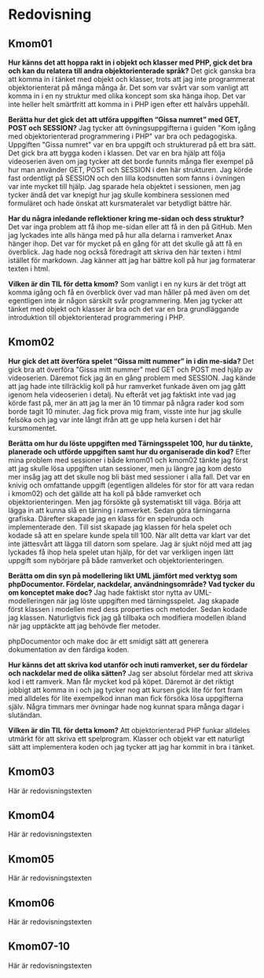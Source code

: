 ---
...
Redovisning
=========================



Kmom01
-------------------------

**Hur känns det att hoppa rakt in i objekt och klasser med PHP, gick det bra och kan du relatera till andra objektorienterade språk?**
Det gick ganska bra att komma in i tänket med objekt och klasser, trots att jag inte programmerat objektorienterat på många många år. Det som var svårt var som vanligt att komma in i en ny struktur med olika koncept som ska hänga ihop. Det var inte heller helt smärtfritt att komma in i PHP igen efter ett halvårs uppehåll.

**Berätta hur det gick det att utföra uppgiften “Gissa numret” med GET, POST och SESSION?**
Jag tycker att övningsuppgifterna i guiden "Kom igång med objektorienterad programmering i PHP" var bra och pedagogiska. Uppgiften "Gissa numret" var en bra uppgift och strukturerad på ett bra sätt. Det gick bra att bygga koden i klassen. Det var en bra hjälp att följa videoserien även om jag tycker att det borde funnits många fler exempel på hur man använder GET, POST och SESSION i den här strukturen. Jag körde fast ordentligt på SESSION och den lilla kodsnutten som fanns i övningen var inte mycket till hjälp. Jag sparade hela objektet i sessionen, men jag tycker ändå det var knepigt hur jag skulle kombinera sessionen med formuläret och hade önskat att kursmateralet var betydligt bättre här.

**Har du några inledande reflektioner kring me-sidan och dess struktur?**
Det var inga problem att få ihop me-sidan eller att få in den på GitHub. Men jag lyckades inte alls hänga med på hur alla delarna i ramverket Anax hänger ihop. Det var för mycket på en gång för att det skulle gå att få en överblick. Jag hade nog också föredragit att skriva den här texten i html istället för markdown. Jag känner att jag har bättre koll på hur jag formaterar texten i html.

**Vilken är din TIL för detta kmom?**
Som vanligt i en ny kurs är det trögt att komma igång och få en överblick över vad man håller på med även om det egentligen inte är någon särskilt svår programmering. Men jag tycker att tänket med objekt och klasser är bra och det var en bra grundläggande introduktion till objektorienterad programmering i PHP.


Kmom02
-------------------------

**Hur gick det att överföra spelet “Gissa mitt nummer” in i din me-sida?**
Det gick bra att överföra "Gissa mitt nummer" med GET och POST med hjälp av videoserien. Däremot fick jag än en gång problem med SESSION. Jag kände att jag hade inte tillräcklig koll på hur ramverket funkade även om jag gått igenom hela videoserien i detalj. Nu efteråt vet jag faktiskt inte vad jag körde fast på, mer än att jag la mer än 10 timmar på några rader kod som borde tagit 10 minuter. Jag fick prova mig fram, visste inte hur jag skulle felsöka och jag var inte långt ifrån att ge upp hela kursen i det här kursmomentet.

**Berätta om hur du löste uppgiften med Tärningsspelet 100, hur du tänkte, planerade och utförde uppgiften samt hur du organiserade din kod?**
Efter mina problem med sessioner i både kmom01 och kmom02 tänkte jag först att jag skulle lösa uppgiften utan sessioner, men ju längre jag kom desto mer insåg jag att det skulle nog bli bäst med sessioner i alla fall. Det var en knivig och omfattande uppgift (egentligen alldeles för stor för att vara redan i kmom02) och det gällde att ha koll på både ramverket och objektorienteringen. Men jag försökte gå systematiskt till väga. Börja att lägga in att kunna slå en tärning i ramverket. Sedan göra tärningarna grafiska. Därefter skapade jag en klass för en spelrunda och implementerade den. Till sist skapade jag klassen för hela spelet och kodade så att en spelare kunde spela till 100. När allt detta var klart var det inte jättesvårt att lägga till datorn som spelare. Jag är sjukt nöjd med att jag lyckades få ihop hela spelet utan hjälp, för det var verkligen ingen lätt uppgift som nybörjare på både ramverket och objektorienteringen.

**Berätta om din syn på modellering likt UML jämfört med verktyg som phpDocumentor. Fördelar, nackdelar, användningsområde? Vad tycker du om konceptet make doc?**
Jag hade faktiskt stor nytta av UML-modelleringen när jag löste uppgiften med tärningsspelet. Jag skapade först klassen i modellen med dess properties och metoder. Sedan kodade jag klassen. Naturligtvis fick jag gå tillbaka och modifiera modellen ibland när jag upptäckte att jag behövde fler metoder.

phpDocumentor och make doc är ett smidigt sätt att generera dokumentation av den färdiga koden.

**Hur känns det att skriva kod utanför och inuti ramverket, ser du fördelar och nackdelar med de olika sätten?**
Jag ser absolut fördelar med att skriva kod i ett ramverk. Man får mycket kod på köpet. Däremot är det riktigt jobbigt att komma in i och jag tycker nog att kursen gick lite för fort fram med alldeles för lite exempelkod innan man fick försöka lösa uppgifterna själv. Några timmars mer övningar hade nog kunnat spara många dagar i slutändan.

**Vilken är din TIL för detta kmom?**
Att objektorienterad PHP funkar alldeles utmärkt för att skriva ett spelprogram. Klasser och objekt var ett naturligt sätt att implementera koden och jag tycker att jag har kommit in bra i tänket.


Kmom03
-------------------------

Här är redovisningstexten



Kmom04
-------------------------

Här är redovisningstexten



Kmom05
-------------------------

Här är redovisningstexten



Kmom06
-------------------------

Här är redovisningstexten



Kmom07-10
-------------------------

Här är redovisningstexten
